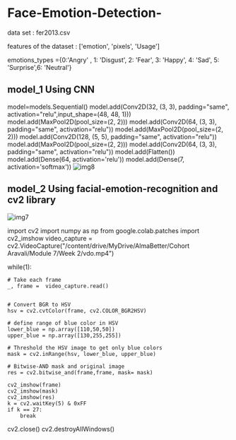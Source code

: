 # Face-Emotion-Detection-
data set :  fer2013.csv

features of the dataset : ['emotion', 'pixels',  'Usage']


emotions_types ={0:'Angry' , 1: 'Disgust', 2: 'Fear', 3: 'Happy', 4: 'Sad', 5: 'Surprise',6: 'Neutral'}

model_1 Using CNN
------------------------------------------------------------


model=models.Sequential()
model.add(Conv2D(32, (3, 3), padding="same", activation="relu",input_shape=(48, 48, 1)))
model.add(MaxPool2D(pool_size=(2, 2)))
model.add(Conv2D(64, (3, 3), padding="same", activation="relu"))
model.add(MaxPool2D(pool_size=(2, 2)))
model.add(Conv2D(128, (5, 5), padding="same", activation="relu"))
model.add(MaxPool2D(pool_size=(2, 2)))
model.add(Conv2D(64, (3, 3), padding="same", activation="relu"))
model.add(Flatten())
model.add(Dense(64, activation='relu'))
model.add(Dense(7, activation='softmax'))
![img8](https://user-images.githubusercontent.com/66518885/115498419-259afc00-a28b-11eb-9e00-249dc2d343be.png)


model_2 Using facial-emotion-recognition and cv2 library
---------------------------------------------------------------

![img7](https://user-images.githubusercontent.com/66518885/115498180-ba512a00-a28a-11eb-9441-7d959b9c876d.png)

import cv2
import numpy as np
from google.colab.patches import cv2_imshow
video_capture = cv2.VideoCapture("/content/drive/MyDrive/AlmaBetter/Cohort Aravali/Module 7/Week 2/vdo.mp4")

while(1):

    # Take each frame
    _, frame =  video_capture.read()


    # Convert BGR to HSV
    hsv = cv2.cvtColor(frame, cv2.COLOR_BGR2HSV)

    # define range of blue color in HSV
    lower_blue = np.array([110,50,50])
    upper_blue = np.array([130,255,255])

    # Threshold the HSV image to get only blue colors
    mask = cv2.inRange(hsv, lower_blue, upper_blue)

    # Bitwise-AND mask and original image
    res = cv2.bitwise_and(frame,frame, mask= mask)

    cv2_imshow(frame)
    cv2_imshow(mask)
    cv2_imshow(res)
    k = cv2.waitKey(5) & 0xFF
    if k == 27:
        break
cv2.close()
cv2.destroyAllWindows()

